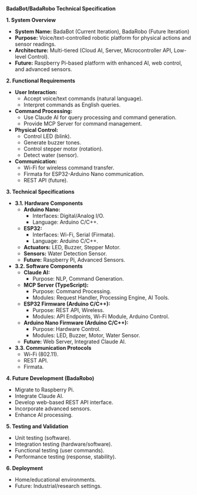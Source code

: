 **BadaBot/BadaRobo Technical Specification**

**1. System Overview**

* **System Name:** BadaBot (Current Iteration), BadaRobo (Future Iteration)
* **Purpose:** Voice/text-controlled robotic platform for physical actions and sensor readings.
* **Architecture:** Multi-tiered (Cloud AI, Server, Microcontroller API, Low-level Control).
* **Future:** Raspberry Pi-based platform with enhanced AI, web control, and advanced sensors.

**2. Functional Requirements**

* **User Interaction:**
    * Accept voice/text commands (natural language).
    * Interpret commands as English queries.
* **Command Processing:**
    * Use Claude AI for query processing and command generation.
    * Provide MCP Server for command management.
* **Physical Control:**
    * Control LED (blink).
    * Generate buzzer tones.
    * Control stepper motor (rotation).
    * Detect water (sensor).
* **Communication:**
    * Wi-Fi for wireless command transfer.
    * Firmata for ESP32-Arduino Nano communication.
    * REST API (future).

**3. Technical Specifications**

* **3.1. Hardware Components**
    * **Arduino Nano:**
        * Interfaces: Digital/Analog I/O.
        * Language: Arduino C/C++.
    * **ESP32:**
        * Interfaces: Wi-Fi, Serial (Firmata).
        * Language: Arduino C/C++.
    * **Actuators:** LED, Buzzer, Stepper Motor.
    * **Sensors:** Water Detection Sensor.
    * **Future:** Raspberry Pi, Advanced Sensors.
* **3.2. Software Components**
    * **Claude AI:**
        * Purpose: NLP, Command Generation.
    * **MCP Server (TypeScript):**
        * Purpose: Command Processing.
        * Modules: Request Handler, Processing Engine, AI Tools.
    * **ESP32 Firmware (Arduino C/C++):**
        * Purpose: REST API, Wireless.
        * Modules: API Endpoints, Wi-Fi Module, Arduino Control.
    * **Arduino Nano Firmware (Arduino C/C++):**
        * Purpose: Hardware Control.
        * Modules: LED, Buzzer, Motor, Water Sensor.
    * **Future:** Web Server, Integrated Claude AI.
* **3.3. Communication Protocols**
    * Wi-Fi (802.11).
    * REST API.
    * Firmata.

**4. Future Development (BadaRobo)**

* Migrate to Raspberry Pi.
* Integrate Claude AI.
* Develop web-based REST API interface.
* Incorporate advanced sensors.
* Enhance AI processing.

**5. Testing and Validation**

* Unit testing (software).
* Integration testing (hardware/software).
* Functional testing (user commands).
* Performance testing (response, stability).

**6. Deployment**

* Home/educational environments.
* Future: Industrial/research settings.